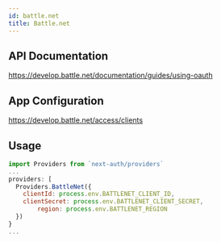 ```yaml
---
id: battle.net
title: Battle.net
---
```


## API Documentation

https://develop.battle.net/documentation/guides/using-oauth

## App Configuration

https://develop.battle.net/access/clients


## Usage

```js
import Providers from `next-auth/providers`
...
providers: [
  Providers.BattleNet({
    clientId: process.env.BATTLENET_CLIENT_ID,
    clientSecret: process.env.BATTLENET_CLIENT_SECRET,
		region: process.env.BATTLENET_REGION
  })
}
...
```
